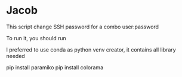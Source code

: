 # Jacob
This script change SSH password for a combo user:password 

To run it, you should run

I preferred to use conda as python venv creator, it contains all library needed

pip install paramiko 
pip install colorama

